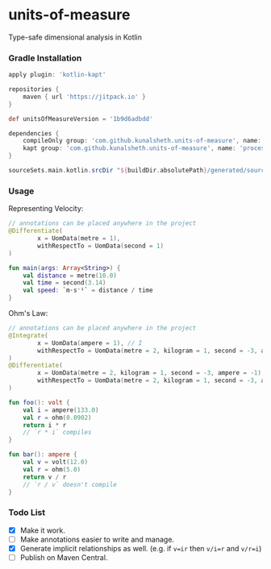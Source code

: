 # units-of-measure
Type-safe dimensional analysis in Kotlin

### Gradle Installation
```groovy
apply plugin: 'kotlin-kapt'

repositories {
    maven { url 'https://jitpack.io' }
}

def unitsOfMeasureVersion = '1b9d6adbdd'

dependencies {
    compileOnly group: 'com.github.kunalsheth.units-of-measure', name: 'annotations', version: unitsOfMeasureVersion
    kapt group: 'com.github.kunalsheth.units-of-measure', name: 'processor', version: unitsOfMeasureVersion
}

sourceSets.main.kotlin.srcDir "${buildDir.absolutePath}/generated/source/kaptKotlin/main"
```

### Usage
Representing Velocity:
```kotlin
// annotations can be placed anywhere in the project
@Differentiate(
        x = UomData(metre = 1),
        withRespectTo = UomData(second = 1)
)

fun main(args: Array<String>) {
    val distance = metre(10.0)
    val time = second(3.14)
    val speed: `m⋅s⁻¹` = distance / time
}
```
Ohm's Law:
```kotlin
// annotations can be placed anywhere in the project
@Integrate(
        x = UomData(ampere = 1), // I
        withRespectTo = UomData(metre = 2, kilogram = 1, second = -3, ampere = -2) // R
)
@Differentiate(
        x = UomData(metre = 2, kilogram = 1, second = -3, ampere = -1), // V
        withRespectTo = UomData(metre = 2, kilogram = 1, second = -3, ampere = -2) // R
)

fun foo(): volt {
    val i = ampere(133.0)
    val r = ohm(0.0902)
    return i * r
    // `r * i` compiles
}

fun bar(): ampere {
    val v = volt(12.0)
    val r = ohm(5.0)
    return v / r
    // `r / v` doesn't compile
}
```

### Todo List
- [x] Make it work.
- [ ] Make annotations easier to write and manage.
- [x] Generate implicit relationships as well. (e.g. if ``v=ir`` then ``v/i=r`` and ``v/r=i``)
- [ ] Publish on Maven Central.
